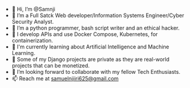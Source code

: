 - 👋 Hi, I’m @Samnji
- 👀 I’m a Full Satck Web developer/Information Systems Engineer/Cyber Security Analyst.
- 💞️ I’m a python programmer, bash script writer and an ethical hacker.
- 💼 I develop APIs and use Docker Compose, Kubernetes, for containerization.
- 🧠 I'm currently learning about Artificial Intelligence and Machine Learning.
- 🏢 Some of my Django projects are private as they are real-world projects that can be monetized.
- 🌱 I’m looking forward to collaborate with my fellow Tech Enthusiasts.
- 📫 Reach me at samuelnjiiri625@gmail.com

<!---
Samnji/Samnji is a ✨ special ✨ repository because its `README.md` (this file) appears on your GitHub profile.
You can click the Preview link to take a look at your changes.
--->
